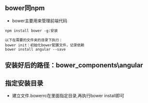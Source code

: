 ## bower同npm

- bower主要用来管理前端代码
```
npm install bower -g:安装

以下在需要的文件夹的目录下执行：
bower init：初始化bower配置文件，记录依赖
bower install angular --save
```
## 安装好后的路径：bower_components\angular
## 指定安装目录


- 建立文件.bowerrc在里面指定目录,再执行bower install即可


